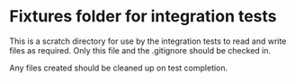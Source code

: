 # Fixtures folder for integration tests

This is a scratch directory for use by the integration tests to read and write files as required.
Only this file and the .gitignore should be checked in.

Any files created should be cleaned up on test completion.


